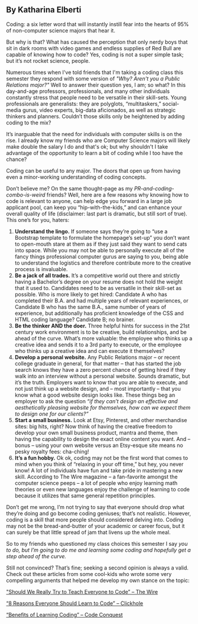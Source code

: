 #
## By Katharina Elberti

Coding: a six letter word that will instantly instill fear into the hearts of 95% of non-computer science majors that hear it.

But why is that?  What has caused the perception that only nerdy boys that sit in dark rooms with video games and endless supplies of Red Bull are capable of knowing how to code?  Yes, coding is not a super simple task; but it’s not rocket science, people.

Numerous times when I've told friends that I'm taking a coding class this semester they respond with some version of *"Why? Aren't you a Public Relations major?"* Well to answer their question yes, I am; so what? In this day-and-age professors, professionals, and many other individuals constantly stress that people need to be versatile in their skill-sets.  Young professionals are generalists: they are polyglots, “multitaskers,” social-media gurus, video experts, big-data aficionados, as well as strategic thinkers and planners.  Couldn’t those skills only be heightened by adding coding to the mix?

It’s inarguable that the need for individuals with computer skills is on the rise. I already know my friends who are Computer Science majors will likely make double the salary I do and that's ok; but why shouldn't I take advantage of the opportunity to learn a bit of coding while I too have the chance?

Coding can be useful to any major.  The doors that open up from having even a minor-working understanding of coding concepts.

Don’t believe me?  On the same thought-page as my *PR-and-coding-combo-is-weird* friends?  Well, here are a few reasons why knowing how to code is relevant to anyone, can help edge you forward in a large job applicant pool, can keep you “hip-with-the-kids,” and can enhance your overall quality of life (disclaimer: last part is dramatic, but still sort of true).  This one’s for you, haters:

1. **Understand the lingo.**  If someone says they’re going to “use a Bootstrap template to formulate the homepage’s set-up” you don’t want to open-mouth stare at them as if they just said they want to send cats into space.  While you may not be able to personally execute all of the fancy things professional computer gurus are saying to you, being able to understand the logistics and therefore contribute more to the creative process is invaluable.
2. **Be a jack of all trades.**  It’s a competitive world out there and strictly having a Bachelor’s degree on your resume does not hold the weight that it used to.  Candidates need to be as versatile in their skill-set as possible.  Who is more likely to get hired: Candidate A who has completed their B.A. and had multiple years of relevant experiences, or Candidate B who has the same B.A., same number of years of experience, but additionally has proficient knowledge of the CSS and HTML coding language?  Candidate B; no brainer.
3. **Be the thinker AND the doer.**  Three helpful hints for success in the 21st century work environment is to be creative, build relationships, and be ahead of the curve.  What’s more valuable: the employee who thinks up a creative idea and sends it to a 3rd party to execute, or the employee who thinks up a creative idea and can execute it themselves?
4. **Develop a personal website.**  Any Public Relations major – or recent college graduate in general, for that matter – that has started the job search knows they have a zero percent chance of getting hired if they walk into an interview without a personal website.  Sounds dramatic, but it’s the truth.  Employers want to know that you are able to execute, and not just think up a website design, and – most importantly – that you know what a good website design looks like. These things beg an employer to ask the question *“if they can’t design an effective and aesthetically pleasing website for themselves, how can we expect them to design one for our clients?”*
5. **Start a small business.**  Look at Etsy, Pinterest, and other merchandise sites: big hits, right?  Now think of having the creative freedom to develop your own small business product, mantra and theme, then having the capability to design the exact online content you want.  And – bonus – using your own website versus an Etsy-esque site means no pesky royalty fees: cha-ching!
6. **It’s a fun hobby.**  Ok ok, coding may not be the first word that comes to mind when you think of “relaxing in your off time,” but hey, you never know!  A lot of individuals have fun and take pride in mastering a new skill.  According to The Wire magazine – a fan-favorite amongst the computer science peeps – a lot of people who enjoy learning math theories or even new languages enjoy the challenge of learning to code because it utilizes that same general repetition principles.

Don’t get me wrong, I’m not trying to say that everyone should drop what they’re doing and go become coding geniuses; that’s not realistic.  However, coding is a skill that more people should considered delving into.  Coding may not be the bread-and-butter of your academic or career focus, but it can surely be that little spread of jam that livens up the whole meal.

So to my friends who questioned my class choices this semester I say *you to do, but I’m going to do me and learning some coding and hopefully get a step ahead of the curve.*


Still not convinced?  That’s fine; seeking a second opinion is always a valid.  Check out these articles from some cool-kids who wrote some very compelling arguments that helped me develop my own stance on the topic:

["Should We Really Try to Teach Everyone to Code” – The Wire](http://www.wired.com/insights/2015/02/should-we-really-try-to-teach-everyone-to-code/)

[“8 Reasons Everyone Should Learn to Code” – Clickhole](http://www.clickhole.com/article/8-reasons-everyone-should-learn-how-code-2985)

[“Benefits of Learning Coding” – Code Conquest](http://www.codeconquest.com/what-is-coding/benefits/)
